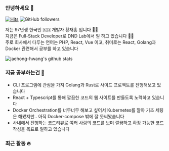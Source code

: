 ### 안녕하세요 👋
[![Hits](https://hits.seeyoufarm.com/api/count/incr/badge.svg?url=https%3A%2F%2Fgithub.com%2Fjaehong-hwang%2Fhit-counter&count_bg=%2379C83D&title_bg=%23555555&icon=&icon_color=%23E7E7E7&title=hits&edge_flat=false)](https://hits.seeyoufarm.com)
![GitHub followers](https://img.shields.io/github/followers/jaehong-hwang)

저는 97년생 한국인 🇰🇷 개발자 황재홍 입니다 🙇‍♂️  
지금은 Full-Stack Developer로 DND Lab에서 일 하고 있습니다 👨‍💻  
주로 회사에서 다루는 언어는 PHP, React, Vue 이고, 취미로는 React, Golang과 Docker 관련해서 공부를 하고 있습니다

![jaehong-hwang's github stats](https://github-readme-stats.vercel.app/api?username=jaehong-hwang&show_icons=true)

### 지금 공부하는건 📖

- CLI 프로그램에 관심을 가져 Golang과 Rust로 사이드 프로젝트를 진행해보고 있습니다
- React + Typescript를 통해 깔끔한 코드의 웹 사이트를 만들도록 노력하고 있습니다
- Docker Orchestration를 너무너무 해보고 싶어서 Kubernetes를 깔아 기초 세팅은 해봤지만.. 아직 Docker-compose 밖에 잘 못써봤습니다
- 사내에서 진행하는 코드리뷰로 여러 사람의 코드를 보며 깔끔하고 확장 가능한 코드 작성을 목표로 일하고 있습니다

### 최근 활동 🔥

<!--START_SECTION:activity-->
<!--END_SECTION:activity-->
